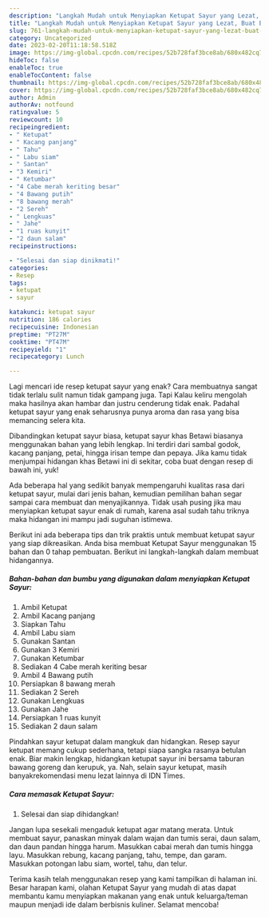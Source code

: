 ```yaml
---
description: "Langkah Mudah untuk Menyiapkan Ketupat Sayur yang Lezat, Buat Buka Puasa}"
title: "Langkah Mudah untuk Menyiapkan Ketupat Sayur yang Lezat, Buat Buka Puasa}"
slug: 761-langkah-mudah-untuk-menyiapkan-ketupat-sayur-yang-lezat-buat-buka-puasa
category: Uncategorized
date: 2023-02-20T11:18:58.518Z
image: https://img-global.cpcdn.com/recipes/52b728faf3bce8ab/680x482cq70/ketupat-sayur-foto-resep-utama.jpg
hideToc: false
enableToc: true
enableTocContent: false
thumbnail: https://img-global.cpcdn.com/recipes/52b728faf3bce8ab/680x482cq70/ketupat-sayur-foto-resep-utama.jpg
cover: https://img-global.cpcdn.com/recipes/52b728faf3bce8ab/680x482cq70/ketupat-sayur-foto-resep-utama.jpg
author: Admin
authorAv: notfound
ratingvalue: 5
reviewcount: 10
recipeingredient:
- " Ketupat"
- " Kacang panjang"
- " Tahu"
- " Labu siam"
- " Santan"
- "3 Kemiri"
- " Ketumbar"
- "4 Cabe merah keriting besar"
- "4 Bawang putih"
- "8 bawang merah"
- "2 Sereh"
- " Lengkuas"
- " Jahe"
- "1 ruas kunyit"
- "2 daun salam"
recipeinstructions:

- "Selesai dan siap dinikmati!"
categories:
- Resep
tags:
- ketupat
- sayur

katakunci: ketupat sayur 
nutrition: 186 calories
recipecuisine: Indonesian
preptime: "PT27M"
cooktime: "PT47M"
recipeyield: "1"
recipecategory: Lunch

---
```



Lagi mencari ide resep ketupat sayur yang enak? Cara membuatnya sangat tidak terlalu sulit namun tidak gampang juga. Tapi Kalau keliru mengolah maka hasilnya akan hambar dan justru cenderung tidak enak. Padahal ketupat sayur yang enak seharusnya punya aroma dan rasa yang bisa memancing selera kita.


Dibandingkan ketupat sayur biasa, ketupat sayur khas Betawi biasanya menggunakan bahan yang lebih lengkap. Ini terdiri dari sambal godok, kacang panjang, petai, hingga irisan tempe dan pepaya. Jika kamu tidak menjumpai hidangan khas Betawi ini di sekitar, coba buat dengan resep di bawah ini, yuk!

Ada beberapa hal yang sedikit banyak mempengaruhi kualitas rasa dari ketupat sayur, mulai dari jenis bahan, kemudian pemilihan bahan segar sampai cara membuat dan menyajikannya. Tidak usah pusing jika mau menyiapkan ketupat sayur enak di rumah, karena asal sudah tahu triknya maka hidangan ini mampu jadi suguhan istimewa.


Berikut ini ada beberapa tips dan trik praktis untuk membuat ketupat sayur yang siap dikreasikan. Anda bisa membuat Ketupat Sayur menggunakan 15 bahan dan 0 tahap pembuatan. Berikut ini langkah-langkah dalam membuat hidangannya.

<!--inarticleads1-->

##### Bahan-bahan dan bumbu yang digunakan dalam menyiapkan Ketupat Sayur:

1. Ambil  Ketupat
1. Ambil  Kacang panjang
1. Siapkan  Tahu
1. Ambil  Labu siam
1. Gunakan  Santan
1. Gunakan 3 Kemiri
1. Gunakan  Ketumbar
1. Sediakan 4 Cabe merah keriting besar
1. Ambil 4 Bawang putih
1. Persiapkan 8 bawang merah
1. Sediakan 2 Sereh
1. Gunakan  Lengkuas
1. Gunakan  Jahe
1. Persiapkan 1 ruas kunyit
1. Sediakan 2 daun salam


Pindahkan sayur ketupat dalam mangkuk dan hidangkan. Resep sayur ketupat memang cukup sederhana, tetapi siapa sangka rasanya betulan enak. Biar makin lengkap, hidangkan ketupat sayur ini bersama taburan bawang goreng dan kerupuk, ya. Nah, selain sayur ketupat, masih banyakrekomendasi menu lezat lainnya di IDN Times. 

<!--inarticleads2-->

##### Cara memasak Ketupat Sayur:


1. Selesai dan siap dihidangkan!

Jangan lupa sesekali mengaduk ketupat agar matang merata. Untuk membuat sayur, panaskan minyak dalam wajan dan tumis serai, daun salam, dan daun pandan hingga harum. Masukkan cabai merah dan tumis hingga layu. Masukkan rebung, kacang panjang, tahu, tempe, dan garam. Masukkan potongan labu siam, wortel, tahu, dan telur. 

Terima kasih telah menggunakan resep yang kami tampilkan di halaman ini. Besar harapan kami, olahan Ketupat Sayur yang mudah di atas dapat membantu kamu menyiapkan makanan yang enak untuk keluarga/teman maupun menjadi ide dalam berbisnis kuliner. Selamat mencoba!
